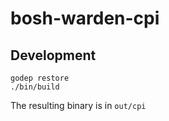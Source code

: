bosh-warden-cpi
===============

Development
-----------

```
godep restore
./bin/build
```

The resulting binary is in `out/cpi`
